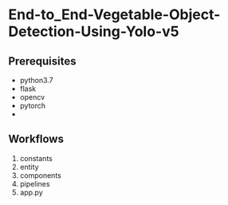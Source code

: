 # End-to_End-Vegetable-Object-Detection-Using-Yolo-v5 

## Prerequisites

- python3.7
- flask
- opencv
- pytorch
- 
## Workflows

1. constants
2. entity
3. components
4. pipelines
5. app.py



